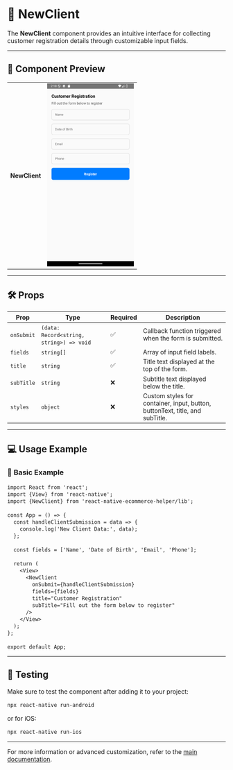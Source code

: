 # 📝 **NewClient**

The **NewClient** component provides an intuitive interface for collecting customer registration details through customizable input fields.

---

## 📸 **Component Preview**

<table>
  <tr>
    <td><strong>NewClient</strong></td>
    <td><img src="../../Images/NewClient.png" alt="NewClient" width="200"/></td>
  </tr>
</table>

---

## 🛠️ **Props**

| Prop        | Type                         | Required | Description                                              |
|-------------|-------------------------------|----------|----------------------------------------------------------|
| `onSubmit`  | `(data: Record<string, string>) => void` | ✅ | Callback function triggered when the form is submitted. |
| `fields`    | `string[]`                   | ✅       | Array of input field labels.                            |
| `title`     | `string`                     | ✅       | Title text displayed at the top of the form.            |
| `subTitle`  | `string`                     | ❌       | Subtitle text displayed below the title.               |
| `styles`    | `object`                     | ❌       | Custom styles for container, input, button, buttonText, title, and subTitle. |

---

## 💻 **Usage Example**

### 📝 **Basic Example**

```tsx
import React from 'react';
import {View} from 'react-native';
import {NewClient} from 'react-native-ecommerce-helper/lib';

const App = () => {
  const handleClientSubmission = data => {
    console.log('New Client Data:', data);
  };

  const fields = ['Name', 'Date of Birth', 'Email', 'Phone'];

  return (
    <View>
      <NewClient
        onSubmit={handleClientSubmission}
        fields={fields}
        title="Customer Registration"
        subTitle="Fill out the form below to register"
      />
    </View>
  );
};

export default App;
```

---

## 🧪 **Testing**

Make sure to test the component after adding it to your project:

```sh
npx react-native run-android
```

or for iOS:

```sh
npx react-native run-ios
```

---

For more information or advanced customization, refer to the [main documentation](../../README.md).
